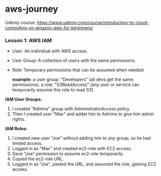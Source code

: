 # aws-journey
Udemy course: https://www.udemy.com/course/introduction-to-cloud-computing-on-amazon-aws-for-beginners/

### Lesson 1: AWS IAM

- User: An individual with AWS access.
- User Group: A collection of users with the same permissions.
- Role: Temporary permissions that can be assumed when needed.

  **example:**
  a user group: "Developers" (all devs get the same permissions).
  a role: "S3ReadAccess" (any user or service can temporarily assume this role to read S3).

**IAM User Groups:**

1. I created "Admins" group with AdministratorAccess policy.
2. Then I created user "Max" and addet him to Admins to give him admin rights.

**IAM Roles:**

1. I created new user "Joe" without adding him to any group, so he had limited access.
2. Logged in as "Max" and created ec2-role with EC2 access.
3. Gave "Joe" permission to assume ec2-role temporarily.
4. Copied the ec2-role URL.
5. Logged in as "Joe", pasted the URL, and assumed the role, gaining EC2 access.
